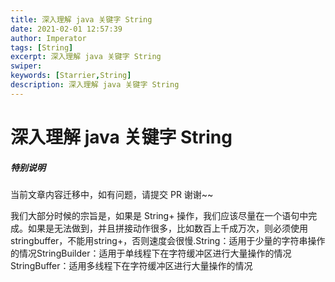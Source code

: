 ```yaml
---
title: 深入理解 java 关键字 String
date: 2021-02-01 12:57:39
author: Imperator
tags: [String]
excerpt: 深入理解 java 关键字 String
swiper:
keywords: [Starrier,String]
description: 深入理解 java 关键字 String
---
```


# 深入理解 java 关键字 String

##### **特别说明**

当前文章内容迁移中，如有问题，请提交 PR 谢谢~~

我们大部分时候的宗旨是，如果是 String+ 操作，我们应该尽量在一个语句中完成。如果是无法做到，并且拼接动作很多，比如数百上千成万次，则必须使用stringbuffer，不能用string+，否则速度会很慢.String：适用于少量的字符串操作的情况StringBuilder：适用于单线程下在字符缓冲区进行大量操作的情况StringBuffer：适用多线程下在字符缓冲区进行大量操作的情况

